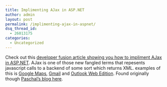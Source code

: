 ```yaml
---
title: Implimenting AJax in ASP.NET
author: admin
layout: post
permalink: /implimenting-ajax-in-aspnet/
dsq_thread_id:
  - 26013175
categories:
  - Uncategorized
---
```

Check out this [developer fusion article showing you how to impliment AJax in ASP.NET][1]. AJax is one of those new fangled terms that repesents javascript calls to a backend of some sort which returns XML. examples of this is [Google Maps][2], [Gmail][3] and [Outlook Web Edition][4]. Found originally though [Paschal&#8217;s blog here][5].

 [1]: http://www.developerfusion.com/show/4704/
 [2]: http://maps.google.com
 [3]: http://gmail.google.com
 [4]: http://www.microsoft.com/exchange
 [5]: http://weblogs.asp.net/pleloup/archive/2005/06/27/415902.aspx